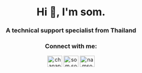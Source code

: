 <h1 align="center">Hi 👋, I'm som.</h1>
<h3 align="center">A technical support specialist from Thailand</h3>

<h3 align="center">Connect with me:</h3>
<p align="center">
  <a href="https://linkedin.com/in/chanapa-panithantham" target="blank"><img align="center" src="https://cdn.jsdelivr.net/npm/simple-icons@3.0.1/icons/linkedin.svg" alt="chanapa-panithantham" height="30" width="40"/></a>
  <a href="https://fb.com/som.somm.sommm" target="blank"><img align="center" src="https://cdn.jsdelivr.net/npm/simple-icons@3.0.1/icons/facebook.svg" alt="som.somm.sommm" height="30" width="40"/></a>
  <a href="https://instagram.com/namsommm_" target="blank"><img align="center" src="https://cdn.jsdelivr.net/npm/simple-icons@3.0.1/icons/instagram.svg" alt="namsommm_" height="30" width="40"/></a>
</p>
